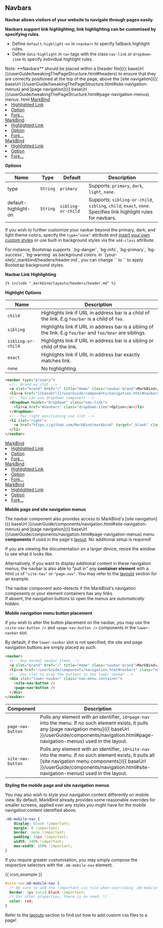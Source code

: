 ## Navbars

**Navbar allows visitors of your website to navigate through pages easily.**

**Navbars support link highlighting; link highlighting can be customised by specifying rules.**
- Define `default-highlight-on` in `<navbar>` to specify fallback highlight rules.
- Define `data-highlight` in `<a>` tags with the class `nav-link` or `dropdown-item` to specify individual highlight rules.

<box type="warning">
  <markdown>
Note: **Navbars** should be placed within a [header file]({{ baseUrl }}/userGuide/tweakingThePageStructure.html#headers) to ensure that they are correctly positioned at the top of the page, above the [site navigation]({{ baseUrl }}/userGuide/tweakingThePageStructure.html#site-navigation-menus) and [page navigation]({{ baseUrl }}/userGuide/tweakingThePageStructure.html#page-navigation-menus) menus.
  </markdown>
</box>

<include src="codeAndOutput.md" boilerplate >
<variable name="highlightStyle">html</variable>
<variable name="code">
<navbar type="primary">
  <!-- Brand as slot -->
  <a slot="brand" href="/" title="Home" class="navbar-brand">MarkBind</a>
  <li><a href="{{baseUrl}}/userGuide/components/navigation.html#navbars" class="nav-link">Highlighted Link</a></li>
  <!-- You can use dropdown component -->
  <dropdown header="Dropdown" class="nav-link">
    <li><a href="#navbars" class="dropdown-item">Option</a></li>
  </dropdown>
  <!-- For right positioning use slot -->
  <li slot="right">
    <a href="https://github.com/MarkBind/markbind" target="_blank" class="nav-link">Fork...</a>
  </li>
</navbar>

<navbar type="dark">
  <!-- Brand as slot -->
  <a slot="brand" href="/" title="Home" class="navbar-brand">MarkBind</a>
  <li><a href="{{baseUrl}}/userGuide/components/navigation.html#navbars" class="nav-link">Highlighted Link</a></li>
  <!-- You can use dropdown component -->
  <dropdown header="Dropdown" class="nav-link">
    <li><a href="#navbars" class="dropdown-item">Option</a></li>
  </dropdown>
  <!-- For right positioning use slot -->
  <li slot="right">
    <a href="https://github.com/MarkBind/markbind" target="_blank" class="nav-link">Fork...</a>
  </li>
</navbar>

<navbar type="light">
  <!-- Brand as slot -->
  <a slot="brand" href="/" title="Home" class="navbar-brand">MarkBind</a>
  <li><a href="{{baseUrl}}/userGuide/components/navigation.html#navbars" class="nav-link">Highlighted Link</a></li>
  <!-- You can use dropdown component -->
  <dropdown header="Dropdown" class="nav-link">
    <li><a href="#navbars" class="dropdown-item">Option</a></li>
  </dropdown>
  <!-- For right positioning use slot -->
  <li slot="right">
    <a href="https://github.com/MarkBind/markbind" target="_blank" class="nav-link">Fork...</a>
  </li>
</navbar>
</variable>
</include>

****Options****

Name | Type | Default | Description
--- | --- | --- | ---
type | `String` | `primary` | Supports: `primary`, `dark`, `light`, `none`.
default-highlight-on | `String` | `sibling-or-child` | Supports: `sibling-or-child`, `sibling`, `child`, `exact`, `none`. Specifies link highlight rules for navbars.

<box type="tip">

If you wish to further customize your navbar beyond the primary, dark, and light theme colors, specify the `type="none"` attribute and [insert your own custom styles](#inserting-custom-classes-into-components) or <trigger trigger="click" for="modal:built-in-bg">use built-in background styles</trigger> via the `add-class` attribute.

</box>

<modal header="Built-in background styles" id="modal:built-in-bg">
<md>For instance, Bootstrap supports `.bg-danger`, `bg-info`, `bg-primary`, `bg-success`, `bg-warning` as background colors.</md>
<md>In `{your-site}/_markbind/headers/header.md`, you can change `<navbar type="dark/primary/light">` to `<navbar type="none" add-class="bg-warning/danger/info/primary/success">` to apply Bootstrap background styles.</md>
</modal>

****Navbar Link Highlighting****

```html
{% include "_markbind/layouts/headers/header.md" %}
```

****Highlight Options****

Name | Description
--- | ---
`child` | Highlights link if URL in address bar is a child of the link. E.g `foo/bar` is a child of `foo`.
`sibling` | Highlights link if URL in address bar is a sibling of the link. E.g `foo/bar` and `foo/bear` are siblings.
`sibling-or-child` | Highlights link if URL in address bar is a sibling or child of the link.
`exact` | Highlights link if URL in address bar exactly matches link.
`none` | No highlighting.

<div id="short" class="d-none">

```html
<navbar type="primary">
  <!-- Brand as slot -->
  <a slot="brand" href="/" title="Home" class="navbar-brand">MarkBind</a>
  <li><a href="{{baseUrl}}/userGuide/components/navigation.html#navbars" class="nav-link">Highlighted Link</a></li>
  <!-- You can use dropdown component -->
  <dropdown header="Dropdown" class="nav-link">
    <li><a href="#navbars" class="dropdown-item">Option</a></li>
  </dropdown>
  <!-- For right positioning use slot -->
  <li slot="right">
    <a href="https://github.com/MarkBind/markbind" target="_blank" class="nav-link">Fork...</a>
  </li>
</navbar>
```

</div>

<div id="examples" class="d-none">

<navbar type="primary">
  <!-- Brand as slot -->
  <a slot="brand" href="/" title="Home" class="navbar-brand">MarkBind</a>
  <li><a href="{{baseUrl}}/userGuide/components/navigation.html#navbars" class="nav-link">Highlighted Link</a></li>
  <!-- You can use dropdown component -->
  <dropdown header="Dropdown" class="nav-link">
    <li><a href="#navbars" class="dropdown-item">Option</a></li>
  </dropdown>
  <!-- For right positioning use slot -->
  <li slot="right">
    <a href="https://github.com/MarkBind/markbind" target="_blank" class="nav-link">Fork...</a>
  </li>
</navbar>

<navbar type="dark">
  <!-- Brand as slot -->
  <a slot="brand" href="/" title="Home" class="navbar-brand">MarkBind</a>
  <li><a href="{{baseUrl}}/userGuide/components/navigation.html#navbars" class="nav-link">Highlighted Link</a></li>
  <!-- You can use dropdown component -->
  <dropdown header="Dropdown" class="nav-link">
    <li><a href="#navbars" class="dropdown-item">Option</a></li>
  </dropdown>
  <!-- For right positioning use slot -->
  <li slot="right">
    <a href="https://github.com/MarkBind/markbind" target="_blank" class="nav-link">Fork...</a>
  </li>
</navbar>

<navbar type="light">
  <!-- Brand as slot -->
  <a slot="brand" href="/" title="Home" class="navbar-brand">MarkBind</a>
  <li><a href="{{baseUrl}}/userGuide/components/navigation.html#navbars" class="nav-link">Highlighted Link</a></li>
  <!-- You can use dropdown component -->
  <dropdown header="Dropdown" class="nav-link">
    <li><a href="#navbars" class="dropdown-item">Option</a></li>
  </dropdown>
  <!-- For right positioning use slot -->
  <li slot="right">
    <a href="https://github.com/MarkBind/markbind" target="_blank" class="nav-link">Fork...</a>
  </li>
</navbar>

</div>

****Mobile page and site navigation menus****

The navbar component also provides access to MarkBind's [site navigation]({{ baseUrl }}/userGuide/components/navigation.html#site-navigation-menus) and [page navigation]({{ baseUrl }}/userGuide/components/navigation.html#page-navigation-menus) menu **components** if used in the page's [layout](../tweakingThePageStructure.md#layouts). No additional setup is required!

If you are viewing the documentation on a larger device, resize the window to see what it looks like.

Alternatively, if you want to display <tooltip content="e.g. adding an image to the site nav">additional content</tooltip> in these navigation menus, the navbar is also able to "pull in" any **container element** with a html `id` of `"site-nav"` or `"page-nav"`. You may refer to the [layouts](../tweakingThePageStructure.md#layouts) section for an example.

<box type="tip" seamless>

The navbar component auto-detects if the MarkBind's navigation components or your element containers has any <tooltip content="`<a>` tags in particular">links</tooltip>.<br>
If absent, the navigation buttons to open the menus are _automatically hidden_.
</box>

****Mobile navigation menu button placement****

If you wish to alter the button placement on the navbar, you may use the `<site-nav-button />` and `<page-nav-button />` components in the `lower-navbar` slot.

By default, if the `lower-navbar` slot is not specified, the site and page navigation buttons are simply placed as such.

```html
<navbar>
  <!-- Any normal navbar items -->
  <a slot="brand" href="/" title="Home" class="navbar-brand">MarkBind</a>
  <li><a href="/userGuide/components/navigation.html#navbars" class="nav-link">Highlighted Link</a></li>
  <!-- Use slot to wrap the buttons in the lower navbar -->
  <div slot="lower-navbar" class="nav-menu-container">
    <site-nav-button />
    <page-nav-button />
  </div>
</navbar>
```

Component | Description
--- | ---
`page-nav-button` | Pulls any element with an identifier, `id=page-nav` into the menu. If no such element exists, it pulls any [page navigation menu]({{ baseUrl }}/userGuide/components/navigation.html#page-navigation-menus) used in the layout.
`site-nav-button` | Pulls any element with an identifier, `id=site-nav` into the menu. If no such element exists, it pulls all [site navigation menu components]({{ baseUrl }}/userGuide/components/navigation.html#site-navigation-menus) used in the layout.

****Styling the mobile page and site navigation menus****

You may also wish to style your navigation content differently on mobile view.
By default, MarkBind already provides some reasonable overrides for smaller screens, applied over any styles you might have for the mobile navigation content identified above.

```css {heading="Css class attached to the root navigation element"}
.mb-mobile-nav {
    display: block !important;
    margin: 0 !important;
    border: none !important;
    padding: 10px !important;
    width: 100% !important;
    max-width: 100% !important;
}
```

If you require greater customisation, you may simply compose the respective selectors with the `.mb-mobile-nav` element.

{{ icon_example }}

```css {heading=""}
#site-nav.mb-mobile-nav {
  /* Be sure to add the !important css rule when overriding .mb-mobile-nav's properties! */
  border: 1px solid black !important;
  /* For other properties, there is no need. */
  color: red;
}
```

<box type="tip" seamless>

Refer to the [layouts](../tweakingThePageStructure.md) section to find out how to add custom css files to a page!
</box>

